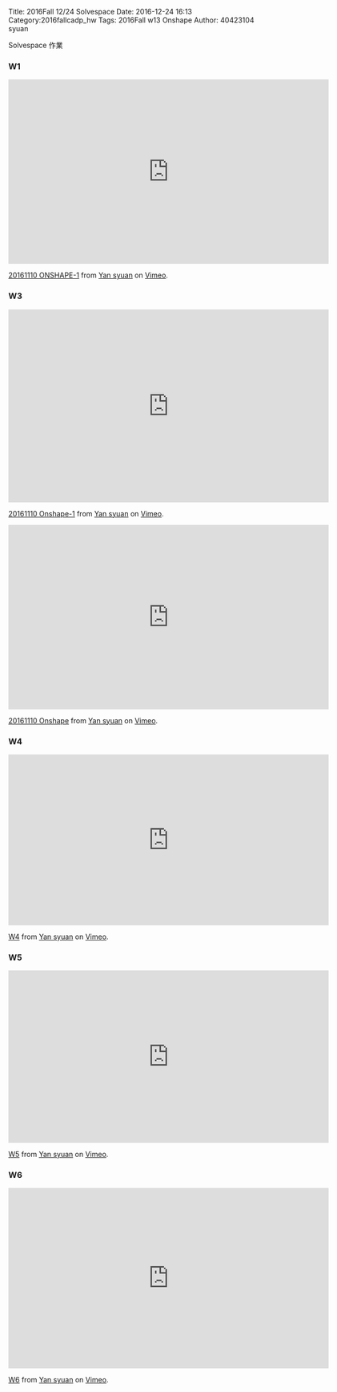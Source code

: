 Title: 2016Fall 12/24 Solvespace
Date: 2016-12-24 16:13
Category:2016fallcadp_hw
Tags: 2016Fall w13 Onshape 
Author: 40423104 syuan

Solvespace 作業
<!-- PELICAN_END_SUMMARY -->

### W1
<iframe src="https://player.vimeo.com/video/190893952" width="640" height="368" frameborder="0" webkitallowfullscreen mozallowfullscreen allowfullscreen></iframe>
<p><a href="https://vimeo.com/190893952">20161110 ONSHAPE-1</a> from <a href="https://vimeo.com/user44900188">Yan syuan</a> on <a href="https://vimeo.com">Vimeo</a>.</p>

###  W3
<iframe src="https://player.vimeo.com/video/190890782" width="640" height="385" frameborder="0" webkitallowfullscreen mozallowfullscreen allowfullscreen></iframe>
<p><a href="https://vimeo.com/190890782">20161110 Onshape-1</a> from <a href="https://vimeo.com/user44900188">Yan syuan</a> on <a href="https://vimeo.com">Vimeo</a>.</p>

<iframe src="https://player.vimeo.com/video/190891659" width="640" height="368" frameborder="0" webkitallowfullscreen mozallowfullscreen allowfullscreen></iframe>
<p><a href="https://vimeo.com/190891659">20161110 Onshape</a> from <a href="https://vimeo.com/user44900188">Yan syuan</a> on <a href="https://vimeo.com">Vimeo</a>.</p>

### W4
<iframe src="https://player.vimeo.com/video/194387967" width="640" height="341" frameborder="0" webkitallowfullscreen mozallowfullscreen allowfullscreen></iframe>
<p><a href="https://vimeo.com/194387967">W4</a> from <a href="https://vimeo.com/user44900188">Yan syuan</a> on <a href="https://vimeo.com">Vimeo</a>.</p>

### W5
<iframe src="https://player.vimeo.com/video/194788600" width="640" height="344" frameborder="0" webkitallowfullscreen mozallowfullscreen allowfullscreen></iframe>
<p><a href="https://vimeo.com/194788600">W5</a> from <a href="https://vimeo.com/user44900188">Yan syuan</a> on <a href="https://vimeo.com">Vimeo</a>.</p>

### W6
<iframe src="https://player.vimeo.com/video/194388063" width="640" height="360" frameborder="0" webkitallowfullscreen mozallowfullscreen allowfullscreen></iframe>
<p><a href="https://vimeo.com/194388063">W6</a> from <a href="https://vimeo.com/user44900188">Yan syuan</a> on <a href="https://vimeo.com">Vimeo</a>.</p>